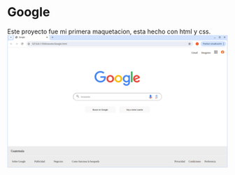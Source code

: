 # Google
Este proyecto fue mi primera maquetacion, esta hecho con html y css.
![alt text](/assets/image.png)